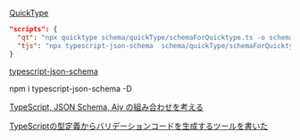 
[ QuickType ](https://github.com/quicktype/quicktype)

```json
"scripts": {
  "qt": "npx quicktype schema/quickType/schemaForQuicktype.ts -o schema/models/logistics.json --lang schema",
  "tjs": "npx typescript-json-schema  schema/quickType/schemaForQuicktype.ts logisticsSchema",
}
```

[ typescript-json-schema ](https://github.com/YousefED/typescript-json-schema)

npm i typescript-json-schema -D

[ TypeScript, JSON Schema, Ajv の組み合わせを考える ](https://blog.ojisan.io/typescript-json-schema-ajv/)

[ TypeScriptの型定義からバリデーションコードを生成するツールを書いた ](https://efcl.info/2021/03/26/create-validator-ts/)

[  ]()
[  ]()
[  ]()
[  ]()
[  ]()
[  ]()
[  ]()
[  ]()
[  ]()
[  ]()
[  ]()
[  ]()
